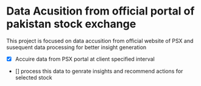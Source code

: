 # Data Acusition from official portal of pakistan stock exchange
This project is focused on data accusition from official website of PSX and susequent data processing for better insight generation
- [x] Accuire data from PSX portal at client specified interval
- [] process this data to genrate insights and recommend actions for selected stock
